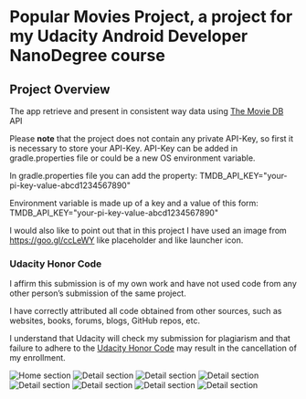 # Popular Movies Project, a project for my Udacity Android Developer NanoDegree course

## Project Overview
The app retrieve and present in consistent way data using [The Movie DB](https://www.themoviedb.org) API

Please **note** that the project does not contain any private API-Key, so first it is necessary to store your API-Key.
API-Key can be added in gradle.properties file or could be a new OS environment variable.

In gradle.properties file you can add the property:
TMDB_API_KEY="your-pi-key-value-abcd1234567890"

Environment variable is made up of a key and a value of this form:
TMDB_API_KEY="your-pi-key-value-abcd1234567890"

I would also like to point out that in this project I have used an image from https://goo.gl/ccLeWY like placeholder and like launcher icon.


### Udacity Honor Code

I affirm this submission is of my own work and have not used code from any other person’s submission of the same project.

I have correctly attributed all code obtained from other sources, such as websites, books, forums, blogs, GitHub repos, etc.

I understand that Udacity will check my submission for plagiarism and that failure to adhere to the [Udacity Honor Code](https://udacity.zendesk.com/hc/en-us/articles/210667103-What-is-the-Udacity-Honor-Code) may result in the cancellation of my enrollment.

![Home section](https://github.com/AntonioVitiello/popular-movies/blob/master/screenshot/Home.png)
![Detail section](https://github.com/AntonioVitiello/popular-movies/blob/master/screenshot/Home_02.png)
![Detail section](https://github.com/AntonioVitiello/popular-movies/blob/master/screenshot/Home_Landscape.png)
![Detail section](https://github.com/AntonioVitiello/popular-movies/blob/master/screenshot/Detail.png)
![Detail section](https://github.com/AntonioVitiello/popular-movies/blob/master/screenshot/Detail_02.png)
![Detail section](https://github.com/AntonioVitiello/popular-movies/blob/master/screenshot/Trailers.png)
![Detail section](https://github.com/AntonioVitiello/popular-movies/blob/master/screenshot/Trailers_Landscape.png)
![Detail section](https://github.com/AntonioVitiello/popular-movies/blob/master/screenshot/Reviews.png)
